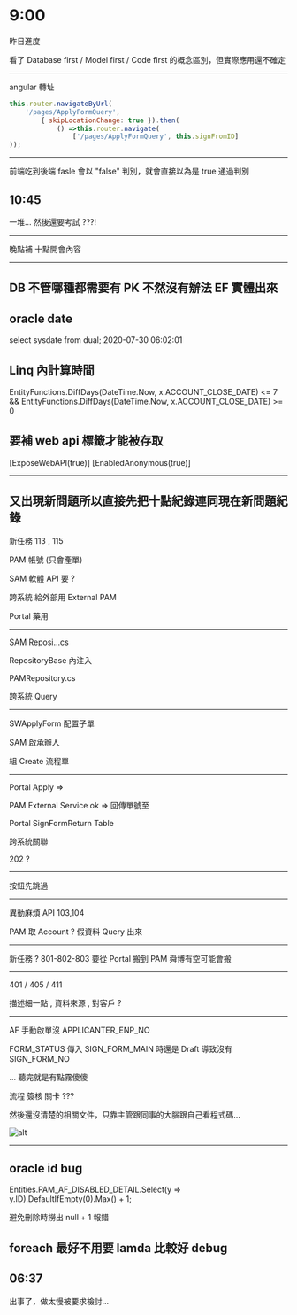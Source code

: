 # 9:00

昨日進度

看了 Database first / Model first / Code first 的概念區別，但實際應用還不確定

---

angular 轉址

```Javascript
this.router.navigateByUrl(
    '/pages/ApplyFormQuery',
        { skipLocationChange: true }).then(
            () =>this.router.navigate(
                ['/pages/ApplyFormQuery', this.signFromID]
));
```

---

前端吃到後端 fasle 會以 "false" 判別，就會直接以為是 true 通過判別

## 10:45

一堆... 然後還要考試 ???!

---

晚點補 十點開會內容

---

## DB 不管哪種都需要有 PK 不然沒有辦法 EF 實體出來

## oracle date

select sysdate from dual;
2020-07-30 06:02:01

## Linq 內計算時間

EntityFunctions.DiffDays(DateTime.Now, x.ACCOUNT_CLOSE_DATE) <= 7 &&
EntityFunctions.DiffDays(DateTime.Now, x.ACCOUNT_CLOSE_DATE) >= 0

## 要補 web api 標籤才能被存取

[ExposeWebAPI(true)]
[EnabledAnonymous(true)]

---

## 又出現新問題所以直接先把十點紀錄連同現在新問題紀錄

新任務 113 , 115

PAM 帳號 (只會產單)

SAM 軟體 API 要 ?

跨系統 給外部用 External PAM

Portal 藥用

---

SAM Reposi...cs

RepositoryBase 內注入

PAMRepository.cs

跨系統 Query

---

SWApplyForm 配置子單

SAM 啟承辦人

組 Create 流程單

---

Portal Apply =>

PAM External Service ok => 回傳單號至

Portal SignFormReturn Table

跨系統關聯

202 ?

---

按鈕先跳過

---

異動麻煩 API 103,104

PAM 取 Account ? 假資料 Query 出來

---

新任務 ? 801-802-803 要從 Portal 搬到 PAM 舜博有空可能會搬

---

401 / 405 / 411

描述細一點 , 資料來源 , 對客戶 ?

---

AF 手動啟單沒 APPLICANTER_ENP_NO

FORM_STATUS 傳入 SIGN_FORM_MAIN 時還是 Draft 導致沒有 SIGN_FORM_NO

... 聽完就是有點霧傻傻

流程 簽核 關卡 ???

然後還沒清楚的相關文件，只靠主管跟同事的大腦跟自己看程式碼...

![alt](/sinda-notes/img/PERMISSION.png)

---

## oracle id bug

Entities.PAM_AF_DISABLED_DETAIL.Select(y => y.ID).DefaultIfEmpty(0).Max() + 1;

避免刪除時撈出 null + 1 報錯

## foreach 最好不用要 lamda 比較好 debug

## 06:37

出事了，做太慢被要求檢討...

<!--

抱歉打擾您休息，
想了一下檢討了一下可能的問題，
想請教可能改善的方法，

可能原因有可能是從分配 3-400 這邊，
因為我熟悉進度太慢，
加上前後端也沒有到非常熟悉，
所以 kenny 幫忙部分我原來要做的，
但好像沒有溝通好要怎麼做，
加上一開始進度是要求 CRUD，
資料能存取即可，
有些方法或元件也沒有使用過，
後面在對規格書更改的時候，
有些地方東少稀少的，
感覺做起來很卡，
也感覺因為不是本科系的，
所以對於系統整個串來串去的，
感覺也有點卡，好像不是純粹邏輯不熟，
有點綜合性的問題...

Ok 我了解
規格書需求寫得很亂也不是你的問題，
有時候卡關真的要儘快問一下 ，不管是規格書的問題還是卡在技術面，真的真的就直接問一下，不要怕打擾到我們，或是我們群組貼一下問題，有時候你可能卡半天但問一下可能十分鐘就有答案了...就盡量要有效率的解決問題，當下卡或沒想法不曉得怎麼做就要馬上求救一下

接下來的話我們盡量先把進度切的更細一點更明確一點，甚至包含處理需求前的一些基本認知，這樣應該可以改善很混亂的狀況

你的狀況我覺得算是很用心在學習 筆記也很多，我也期望你能夠更提升自己，有問題就盡量問，我也會盡量幫助你解決問題

 -->
